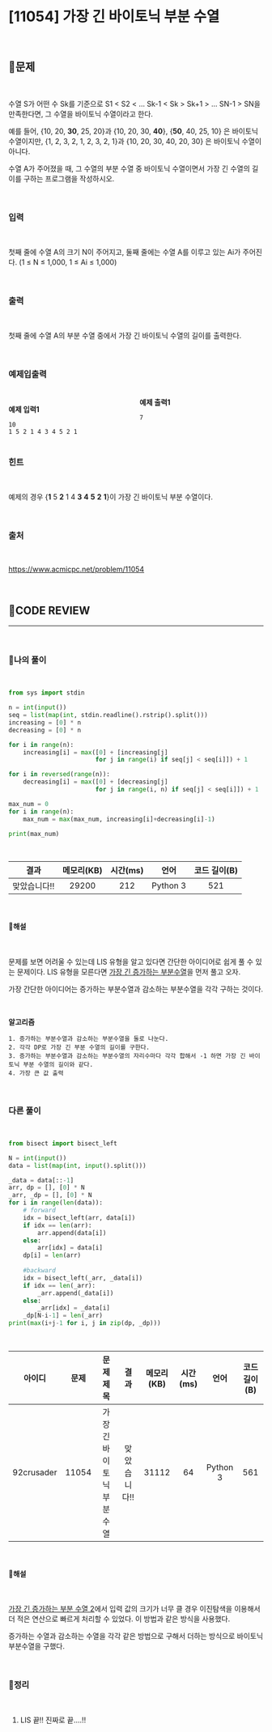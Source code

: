 # [11054] 가장 긴 바이토닉 부분 수열

<br/>

## **📝문제**

<br/>

수열 S가 어떤 수 Sk를 기준으로 S1 < S2 < ... Sk-1 < Sk > Sk+1 > ... SN-1 > SN을 만족한다면, 그 수열을 바이토닉 수열이라고 한다.

예를 들어, {10, 20, **30**, 25, 20}과 {10, 20, 30, **40**}, {**50**, 40, 25, 10} 은 바이토닉 수열이지만,  {1, 2, 3, 2, 1, 2, 3, 2, 1}과 {10, 20, 30, 40, 20, 30} 은 바이토닉 수열이 아니다.

수열 A가 주어졌을 때, 그 수열의 부분 수열 중 바이토닉 수열이면서 가장 긴 수열의 길이를 구하는 프로그램을 작성하시오.

<br/>

### **입력**

<br/>

첫째 줄에 수열 A의 크기 N이 주어지고, 둘째 줄에는 수열 A를 이루고 있는 Ai가 주어진다. (1 ≤ N ≤ 1,000, 1 ≤ Ai ≤ 1,000)

<br/>

### **출력**

<br/>

첫째 줄에 수열 A의 부분 수열 중에서 가장 긴 바이토닉 수열의 길이를 출력한다.

<br/>

### **예제입출력**

<br/>

<div style="column-count:2; ">
  <div>

**예제 입력1**

```
10
1 5 2 1 4 3 4 5 2 1
```

  </div>
  <div>

**예제 출력1**

```
7
```

  </div>
</div>

<br/>

### **힌트**

<br/>

예제의 경우 {**1** 5 **2** 1 4 **3** **4** **5** **2** **1**}이 가장 긴 바이토닉 부분 수열이다.

<br/>

### **출처**

<br/>

https://www.acmicpc.net/problem/11054

<br/>

## **🧐CODE REVIEW**
***

<br/>

### **🧾나의 풀이**

<br/>

```python
from sys import stdin

n = int(input())
seq = list(map(int, stdin.readline().rstrip().split()))
increasing = [0] * n
decreasing = [0] * n

for i in range(n):
    increasing[i] = max([0] + [increasing[j]
                        for j in range(i) if seq[j] < seq[i]]) + 1

for i in reversed(range(n)):
    decreasing[i] = max([0] + [decreasing[j]
                        for j in range(i, n) if seq[j] < seq[i]]) + 1

max_num = 0
for i in range(n):
    max_num = max(max_num, increasing[i]+decreasing[i]-1)

print(max_num)
```

<br/>

결과	| 메모리(KB) |	시간(ms) |	언어 |	코드 길이(B)
:----:|:-----:|:-----:|:-----:|:--------:
맞았습니다!! |	29200 |	212 |	Python 3 | 521

<br/>

#### **📝해설**

<br/>

문제를 보면 어려울 수 있는데 LIS 유형을 알고 있다면 간단한 아이디어로 쉽게 풀 수 있는 문제이다. LIS 유형을 모른다면 [가장 긴 증가하는 부분수열](./problem/11053_가장긴증가하는부분수열.md)을 먼저 풀고 오자.

가장 간단한 아이디어는 증가하는 부분수열과 감소하는 부분수열을 각각 구하는 것이다.

<br/>

**알고리즘**
```
1. 증가하는 부분수열과 감소하는 부분수열을 둘로 나눈다.
2. 각각 DP로 가장 긴 부분 수열의 길이를 구한다.
3. 증가하는 부분수열과 감소하는 부분수열의 자리수마다 각각 합해서 -1 하면 가장 긴 바이토닉 부분 수열의 길이와 같다.
4. 가장 큰 값 출력
```

<br/>

### **다른 풀이**

<br/>

```python
from bisect import bisect_left

N = int(input())
data = list(map(int, input().split()))

_data = data[::-1]
arr, dp = [], [0] * N
_arr, _dp = [], [0] * N
for i in range(len(data)):
    # forward
    idx = bisect_left(arr, data[i])
    if idx == len(arr):
        arr.append(data[i])
    else:
        arr[idx] = data[i]
    dp[i] = len(arr)
    
    #backward
    idx = bisect_left(_arr, _data[i])
    if idx == len(_arr):
        _arr.append(_data[i])
    else:
        _arr[idx] = _data[i]
    _dp[N-i-1] = len(_arr)
print(max(i+j-1 for i, j in zip(dp, _dp)))
```

<br/>

아이디 |	문제	| 문제 제목 |	결과	| 메모리(KB) |	시간(ms) |	언어 |	코드 길이(B) 
:-----:|:-----:|:---------:|:-----:|:-----:|:-----:|:----:|:--------:
92crusader |	11054 |	가장 긴 바이토닉 부분 수열 |	맞았습니다!! |	31112 |	64 |	Python 3 |	561

<br/>

#### **📝해설**

<br/>

[가장 긴 증가하는 부분 수열 2](./problem/12015_가장긴증가하는부분수열2.md)에서 입력 값의 크기가 너무 클 경우 이진탐색을 이용해서 더 적은 연산으로 빠르게 처리할 수 있었다. 이 방법과 같은 방식을 사용했다.

증가하는 수열과 감소하는 수열을 각각 같은 방법으로 구해서 더하는 방식으로 바이토닉부분수열을 구했다.

<br/>

### **🔖정리**

<br/>

1. LIS 끝!! 진짜로 끝....!!

<br/>